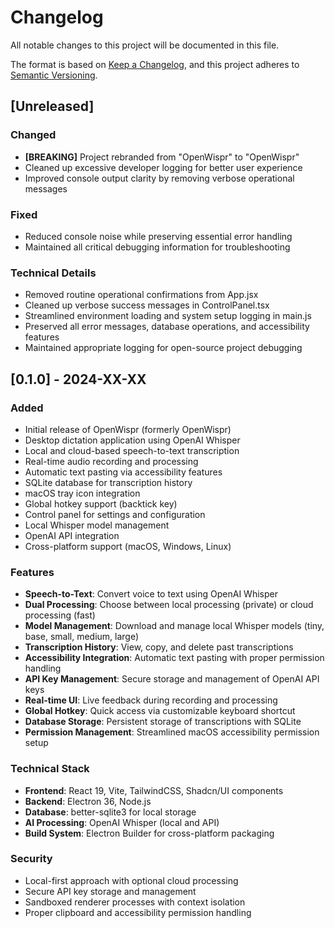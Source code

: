 # Changelog

All notable changes to this project will be documented in this file.

The format is based on [Keep a Changelog](https://keepachangelog.com/en/1.0.0/),
and this project adheres to [Semantic Versioning](https://semver.org/spec/v2.0.0.html).

## [Unreleased]

### Changed
- **[BREAKING]** Project rebranded from "OpenWispr" to "OpenWispr"
- Cleaned up excessive developer logging for better user experience
- Improved console output clarity by removing verbose operational messages

### Fixed
- Reduced console noise while preserving essential error handling
- Maintained all critical debugging information for troubleshooting

### Technical Details
- Removed routine operational confirmations from App.jsx
- Cleaned up verbose success messages in ControlPanel.tsx  
- Streamlined environment loading and system setup logging in main.js
- Preserved all error messages, database operations, and accessibility features
- Maintained appropriate logging for open-source project debugging

## [0.1.0] - 2024-XX-XX

### Added
- Initial release of OpenWispr (formerly OpenWispr)
- Desktop dictation application using OpenAI Whisper
- Local and cloud-based speech-to-text transcription
- Real-time audio recording and processing
- Automatic text pasting via accessibility features
- SQLite database for transcription history
- macOS tray icon integration
- Global hotkey support (backtick key)
- Control panel for settings and configuration
- Local Whisper model management
- OpenAI API integration
- Cross-platform support (macOS, Windows, Linux)

### Features
- **Speech-to-Text**: Convert voice to text using OpenAI Whisper
- **Dual Processing**: Choose between local processing (private) or cloud processing (fast)
- **Model Management**: Download and manage local Whisper models (tiny, base, small, medium, large)
- **Transcription History**: View, copy, and delete past transcriptions
- **Accessibility Integration**: Automatic text pasting with proper permission handling
- **API Key Management**: Secure storage and management of OpenAI API keys
- **Real-time UI**: Live feedback during recording and processing
- **Global Hotkey**: Quick access via customizable keyboard shortcut
- **Database Storage**: Persistent storage of transcriptions with SQLite
- **Permission Management**: Streamlined macOS accessibility permission setup

### Technical Stack
- **Frontend**: React 19, Vite, TailwindCSS, Shadcn/UI components
- **Backend**: Electron 36, Node.js
- **Database**: better-sqlite3 for local storage
- **AI Processing**: OpenAI Whisper (local and API)
- **Build System**: Electron Builder for cross-platform packaging

### Security
- Local-first approach with optional cloud processing
- Secure API key storage and management
- Sandboxed renderer processes with context isolation
- Proper clipboard and accessibility permission handling
